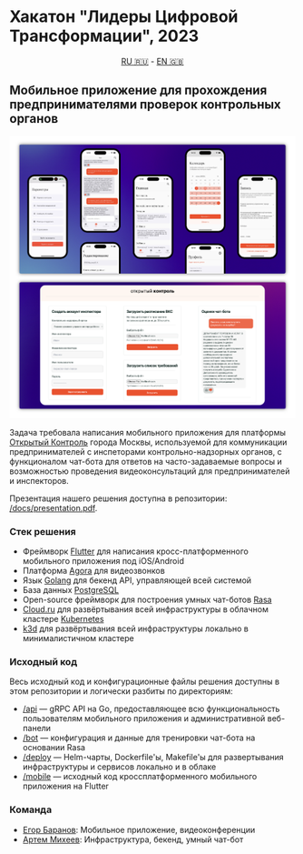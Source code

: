 # Хакатон "Лидеры Цифровой Трансформации", 2023

<p align="center"><a href="/README.ru.md">RU 🇷🇺</a> - <a href="/README.md">EN 🇬🇧</a></p>

## Мобильное приложение для прохождения предпринимателями проверок контрольных органов

![Preview](/docs/preview.png)

Задача требовала написания мобильного приложения для платформы [Открытый Контроль](https://knd.mos.ru/) города Москвы, используемой для коммуникации предпринимателей с инспеторами контрольно-надзорных органов, с функционалом чат-бота для ответов на часто-задаваемые вопросы и возможностью проведения видеоконсультаций для предпринимателей и инспекторов.

Презентация нашего решения доступна в репозитории: [/docs/presentation.pdf](/docs/presentation.pdf).

### Стек решения

- Фреймворк [Flutter](https://flutter.dev/) для написания кросс-платформенного мобильного приложения под iOS/Android
- Платформа [Agora](https://www.agora.io/en/) для видеозвонков
- Язык [Golang](https://go.dev/) для бекенд API, управляющей всей системой
- База данных [PostgreSQL](https://www.postgresql.org/)
- Open-source фреймворк для построения умных чат-ботов [Rasa](https://rasa.com/)
- [Cloud.ru](https://cloud.ru/ru) для развёртывания всей инфраструктуры в облачном кластере [Kubernetes](https://kubernetes.io/)
- [k3d](https://k3d.io/v5.6.0/) для развёртывания всей инфраструктуры локально в минималистичном кластере

### Исходный код

Весь исходный код и конфигурационные файлы решения доступны в этом репозитории и логически разбиты по директориям:

- [/api](/api) — gRPC API на Go, предоставляющее всю функциональность пользователям мобильного приложения и административной веб-панели
- [/bot](/bot) — конфигурация и данные для тренировки чат-бота на основании Rasa
- [/deploy](/deploy) — Helm-чарты, Dockerfile'ы, Makefile'ы для развертывания инфраструктуры и сервисов локально и в облаке
- [/mobile](/mobile) — исходный код кроссплатформенного мобильного приложения на Flutter

### Команда

- [Егор Баранов](https://github.com/egor-baranov): Мобильное приложение, видеоконференции
- [Артем Михеев](https://github.com/renbou): Инфраструктура, бекенд, умный чат-бот
